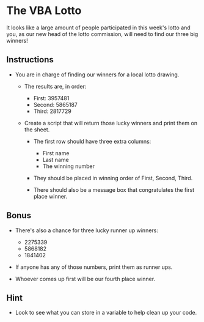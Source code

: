 # The VBA Lotto

It looks like a large amount of people participated in this week's lotto and you, as our new head of the lotto commission, will need to find our three big winners!

## Instructions

* You are in charge of finding our winners for a local lotto drawing.

  * The results are, in order:

    * First: 3957481
    * Second: 5865187
    * Third: 2817729

  * Create a script that will return those lucky winners and print them on the sheet.

    * The first row should have three extra columns:

      * First name
      * Last name
      * The winning number

    * They should be placed in winning order of First, Second, Third.

    * There should also be a message box that congratulates the first place winner.

## Bonus

* There's also a chance for three lucky runner up winners:

  * 2275339
  * 5868182
  * 1841402

* If anyone has any of those numbers, print them as runner ups.

* Whoever comes up first will be our fourth place winner.

## Hint

* Look to see what you can store in a variable to help clean up your code.
